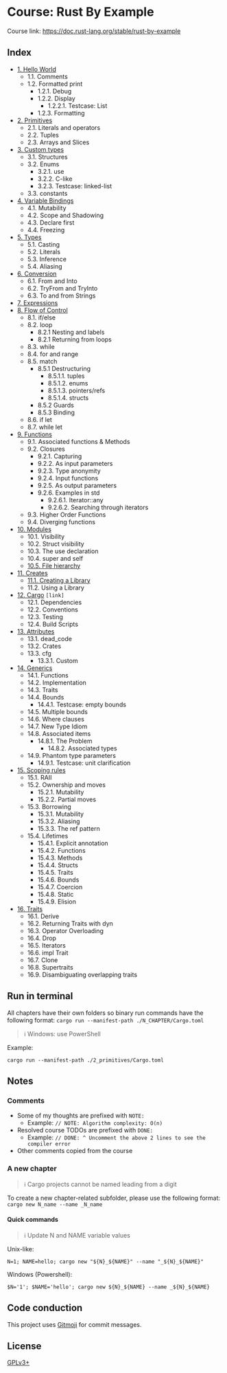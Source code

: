 # Course: Rust By Example

Course link: https://doc.rust-lang.org/stable/rust-by-example

## Index

- [1. Hello World](1_hello/src/main.rs)
  - 1.1. Comments
  - 1.2. Formatted print
    - 1.2.1. Debug
    - 1.2.2. Display
      - 1.2.2.1. Testcase: List
    - 1.2.3. Formatting
- [2. Primitives](2_primitives/src/main.rs)
  - 2.1. Literals and operators
  - 2.2. Tuples
  - 2.3. Arrays and Slices
- [3. Custom types](3_custom_types/src/main.rs)
  - 3.1. Structures
  - 3.2. Enums
    - 3.2.1. use
    - 3.2.2. C-like
    - 3.2.3. Testcase: linked-list
  - 3.3. constants
- [4. Variable Bindings](4_variable_bindings/src/main.rs)
  - 4.1. Mutability
  - 4.2. Scope and Shadowing
  - 4.3. Declare first
  - 4.4. Freezing
- [5. Types](5_types/src/main.rs)
  - 5.1. Casting
  - 5.2. Literals
  - 5.3. Inference
  - 5.4. Aliasing
- [6. Conversion](6_conversion/src/main.rs)
  - 6.1. From and Into
  - 6.2. TryFrom and TryInto
  - 6.3. To and from Strings
- [7. Expressions](7_expressions/src/main.rs)
- [8. Flow of Control](8_flow_control/src/main.rs)
  - 8.1. if/else
  - 8.2. loop
    - 8.2.1 Nesting and labels
    - 8.2.1 Returning from loops
  - 8.3. while
  - 8.4. for and range
  - 8.5. match
    - 8.5.1 Destructuring
      - 8.5.1.1. tuples
      - 8.5.1.2. enums
      - 8.5.1.3. pointers/refs
      - 8.5.1.4. structs
    - 8.5.2 Guards
    - 8.5.3 Binding
  - 8.6. if let
  - 8.7. while let
- [9. Functions](9_functions/src/main.rs)
  - 9.1. Associated functions & Methods
  - 9.2. Closures
    - 9.2.1. Capturing
    - 9.2.2. As input parameters
    - 9.2.3. Type anonymity
    - 9.2.4. Input functions
    - 9.2.5. As output parameters
    - 9.2.6. Examples in std
      - 9.2.6.1. Iterator::any
      - 9.2.6.2. Searching through iterators
  - 9.3. Higher Order Functions
  - 9.4. Diverging functions
- [10. Modules](10_modules/src/main.rs)
  - 10.1. Visibility
  - 10.2. Struct visibility
  - 10.3. The use declaration
  - 10.4. super and self
  - [10.5. File hierarchy](10_modules_file_hierarchy/src/main.rs)
- [11. Creates](11_crates/src/main.rs)
  - [11.1. Creating a Library](11_crates_library)
  - 11.2. Using a Library
- [12. Cargo](https://doc.rust-lang.org/rust-by-example/cargo.html) `[link]`
  - 12.1. Dependencies
  - 12.2. Conventions
  - 12.3. Testing
  - 12.4. Build Scripts
- [13. Attributes](13_attributes/src/main.rs)
  - 13.1. dead_code
  - 13.2. Crates
  - 13.3. cfg
    - 13.3.1. Custom
- [14. Generics](14_generics/src/main.rs)
  - 14.1. Functions
  - 14.2. Implementation
  - 14.3. Traits
  - 14.4. Bounds
    - 14.4.1. Testcase: empty bounds
  - 14.5. Multiple bounds
  - 14.6. Where clauses
  - 14.7. New Type Idiom
  - 14.8. Associated items
    - 14.8.1. The Problem
      - 14.8.2. Associated types
  - 14.9. Phantom type parameters
    - 14.9.1. Testcase: unit clarification
- [15. Scoping rules](15_scoping_rules/src/main.rs)
  - 15.1. RAII
  - 15.2. Ownership and moves
    - 15.2.1. Mutability
    - 15.2.2. Partial moves
  - 15.3. Borrowing
    - 15.3.1. Mutability
    - 15.3.2. Aliasing
    - 15.3.3. The ref pattern
  - 15.4. Lifetimes
    - 15.4.1. Explicit annotation
    - 15.4.2. Functions
    - 15.4.3. Methods
    - 15.4.4. Structs
    - 15.4.5. Traits
    - 15.4.6. Bounds
    - 15.4.7. Coercion
    - 15.4.8. Static
    - 15.4.9. Elision
- [16. Traits](16_traits/src/main.rs)
  - 16.1. Derive
  - 16.2. Returning Traits with dyn
  - 16.3. Operator Overloading
  - 16.4. Drop
  - 16.5. Iterators
  - 16.6. impl Trait
  - 16.7. Clone
  - 16.8. Supertraits
  - 16.9. Disambiguating overlapping traits

## Run in terminal

All chapters have their own folders so binary run commands have the following format: `cargo run --manifest-path ./N_CHAPTER/Cargo.toml`

> ℹ️ Windows: use PowerShell

Example:

```shell
cargo run --manifest-path ./2_primitives/Cargo.toml
```

## Notes

### Comments

- Some of my thoughts are prefixed with `NOTE:`
  - Example: `// NOTE: Algorithm complexity: O(n)`
- Resolved course TODOs are prefixed with `DONE:`
  - Example: `// DONE: ^ Uncomment the above 2 lines to see the compiler error`
- Other comments copied from the course
                                        
### A new chapter

> ℹ️ Cargo projects cannot be named leading from a digit

To create a new chapter-related subfolder, please use the following format: `cargo new N_name --name _N_name` 

#### Quick commands

> ℹ️ Update N and NAME variable values

Unix-like:
```shell
N=1; NAME=hello; cargo new "${N}_${NAME}" --name "_${N}_${NAME}"
```

Windows (Powershell):
```shell
$N='1'; $NAME='hello'; cargo new ${N}_${NAME} --name _${N}_${NAME}
```

## Code conduction

This project uses [Gitmoji](https://gitmoji.carloscuesta.me) for commit messages.

## License

[GPLv3+](LICENSE)
